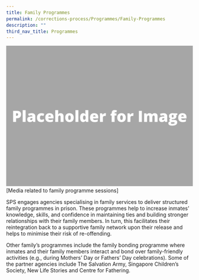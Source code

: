 ```yaml
---
title: Family Programmes
permalink: /corrections-process/Programmes/Family-Programmes
description: ""
third_nav_title: Programmes
---
```

![](/images/Placeholder%20for%20Image.png)
[Media related to family programme sessions]

SPS engages agencies specialising in family services to deliver structured family programmes in prison. These programmes help to increase inmates’ knowledge, skills, and confidence in maintaining ties and building stronger relationships with their family members. In turn, this facilitates their reintegration back to a supportive family network upon their release and helps to minimise their risk of re-offending.
 
Other family’s programmes include the family bonding programme where inmates and their family members interact and bond over family-friendly activities (e.g., during Mothers’ Day or Fathers’ Day celebrations). Some of the partner agencies include The Salvation Army, Singapore Children’s Society, New Life Stories and Centre for Fathering.